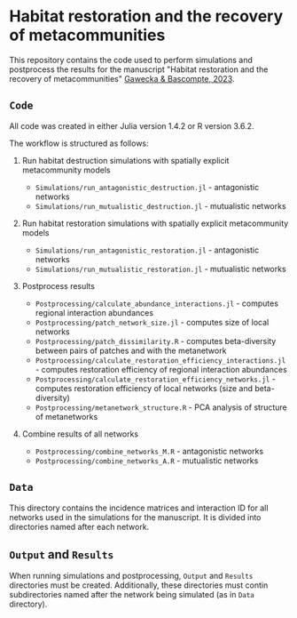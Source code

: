 # Habitat restoration and the recovery of metacommunities

This repository contains the code used to perform simulations and postprocess the results for the manuscript "Habitat restoration and the recovery of metacommunities" [Gawecka & Bascompte, 2023](https://doi.org/10.1111/1365-2664.14445).

## `Code`
All code was created in either Julia version 1.4.2 or R version 3.6.2.

The workflow is structured as follows:

1. Run habitat destruction simulations with spatially explicit metacommunity models
    - `Simulations/run_antagonistic_destruction.jl` - antagonistic networks
    - `Simulations/run_mutualistic_destruction.jl` - mutualistic networks

2. Run habitat restoration simulations with spatially explicit metacommunity models
    - `Simulations/run_antagonistic_restoration.jl` - antagonistic networks
    - `Simulations/run_mutualistic_restoration.jl` - mutualistic networks

3. Postprocess results
    - `Postprocessing/calculate_abundance_interactions.jl` - computes regional interaction abundances
    - `Postprocessing/patch_network_size.jl` - computes size of local networks
    - `Postprocessing/patch_dissimilarity.R` - computes beta-diversity between pairs of patches and with the metanetwork
    - `Postprocessing/calculate_restoration_efficiency_interactions.jl` - computes restoration efficiency of regional interaction abundances
    - `Postprocessing/calculate_restoration_efficiency_networks.jl` - computes restoration efficiency of local networks (size and beta-diversity)
    - `Postprocessing/metanetwork_structure.R` - PCA analysis of structure of metanetworks

4. Combine results of all networks
    - `Postprocessing/combine_networks_M.R` - antagonistic networks
    - `Postprocessing/combine_networks_A.R` - mutualistic networks

## `Data`
This directory contains the incidence matrices and interaction ID for all networks used in the simulations for the manuscript. It is divided into directories named after each network.

## `Output` and `Results`
When running simulations and postprocessing, `Output` and `Results` directories must be created. 
Additionally, these directories must contin subdirectories named after the network being simulated (as in `Data` directory). 
